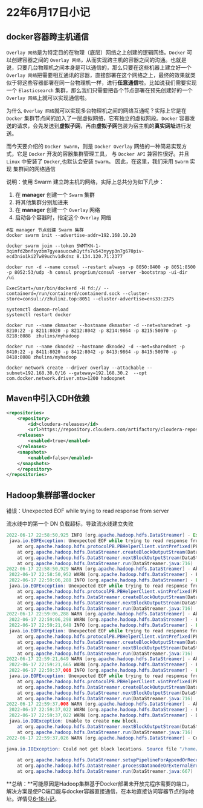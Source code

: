 # 22年6月17日小记

## docker容器跨主机通信

`Overlay 网络`是为特定目的在物理（底层）网络之上创建的逻辑网络。`Docker` 可以创建容器之间的 `Overlay 网络`，从而实现跨主机的容器之间的沟通。也就是说，只要几台物理机之间本身是可以通信的，那么只要在这些机器上建立好一个 `Overlay 网络`把需要相互通讯的容器，直接部署在这个网络之上，最终的效果就类似于将这些容器部署在同一台物理机一样，进行**任意通信**啦。比如说我们需要实现一个 `Elasticsearch` 集群，那么我们只需要把各个节点部署在预先创建好的一个 `Overlay 网络`上就可以实现通信啦。

为什么 `Overlay 网络`就可以实现多台物理机之间的网络互通呢？实际上它是在 `Docker` 集群节点间的加入了一层虚拟网络，它有独立的虚拟网段。`Docker` 容器发送的请求，会先发送到**虚拟子网**，再由**虚拟子网**包装为宿主机的**真实网址**进行发送。

而今天要介绍的 `Docker Swarm`，则是 `Docker Overlay` 网络的一种简易实现方式，它是 `Docker` 开发的容器集群管理工具， 与 `Docker API` 兼容性很好。并且 `Linux` 中安装了 `Docker`,也默认会安装 `Swarm`。 因此，在这里，我们采用 `Swarm` 实现 集群间的网络通信

说明：使用 Swarm 建立跨主机的网络，实际上总共分为如下几步：

1. 在 **manager** 创建一个 `Swarm` 集群
2. 将其他集群分别加进来
3. 在 **manager** 创建一个 `Overlay` 网络
4. 启动各个容器时，指定这个 `Overlay` 网络

```shell
#在 manager 节点创建 Swarm 集群
docker swarm init --advertise-addr=192.168.10.20

docker swarm join --token SWMTKN-1-3qimfd2bnfsyzbm7gyeasuocwh1ytfs7u543nyyp3n7g670piv-ecd3nio1ki27w89uchv1dkdnz 8.134.120.71:2377

docker run -d --name consul --restart always -p 8050:8400 -p 8051:8500 -p 8052:53/udp -h consul progrium/consul -server -bootstrap -ui-dir /ui

ExecStart=/usr/bin/dockerd -H fd:// --containerd=/run/containerd/containerd.sock --cluster-store=consul://zhulinz.top:8051 --cluster-advertise=ens33:2375

systemctl daemon-reload
systemctl restart docker

docker run --name dkmaster --hostname dkmaster -d --net=sharednet -p 8210:22 -p 8211:8020 -p 8212:8042 -p 8214:9864 -p 8215:50070 -p 8218:8088  zhulins/myhadoop

docker run --name dknode2 --hostname dknode2 -d --net=sharednet -p 8410:22 -p 8411:8020 -p 8412:8042 -p 8413:9864 -p 8415:50070 -p 8418:8088 zhulins/myhadoop

docker network create --driver overlay --attachable --subnet=192.168.30.0/16 --gateway=192.168.30.2  --opt com.docker.network.driver.mtu=1200 hadoopnet
```

## Maven中引入CDH依赖

```xml
<repositories>
	<repository>
		<id>cloudera-releases</id>
		<url>https://repository.cloudera.com/artifactory/cloudera-repos</url>
	<releases>
		<enabled>true</enabled>
	</releases>
	<snapshots>
		<enabled>false</enabled>
	</snapshots>
	</repository>
</repositories>
```

## Hadoop集群部署docker

错误：Unexpected EOF while trying to read response from server

流水线中的第一个 DN 负载超标，导致流水线建立失败

```java
2022-06-17 22:58:50,925 INFO [org.apache.hadoop.hdfs.DataStreamer] - Exception in createBlockOutputStream blk_1073741825_1001
 java.io.EOFException: Unexpected EOF while trying to read response from server
	at org.apache.hadoop.hdfs.protocolPB.PBHelperClient.vintPrefixed(PBHelperClient.java:446)
	at org.apache.hadoop.hdfs.DataStreamer.createBlockOutputStream(DataStreamer.java:1762)
	at org.apache.hadoop.hdfs.DataStreamer.nextBlockOutputStream(DataStreamer.java:1679)
	at org.apache.hadoop.hdfs.DataStreamer.run(DataStreamer.java:716)
2022-06-17 22:58:50,929 WARN [org.apache.hadoop.hdfs.DataStreamer] - Abandoning BP-226454236-172.172.0.10-1655477708338:blk_1073741825_1001
 2022-06-17 22:58:50,952 WARN [org.apache.hadoop.hdfs.DataStreamer] - Excluding datanode DatanodeInfoWithStorage[172.172.0.11:9866,DS-6bf0f4b4-22ff-4520-8057-e6304dbbe7ec,DISK]
 2022-06-17 22:59:06,288 INFO [org.apache.hadoop.hdfs.DataStreamer] - Exception in createBlockOutputStream blk_1073741826_1002
 java.io.EOFException: Unexpected EOF while trying to read response from server
	at org.apache.hadoop.hdfs.protocolPB.PBHelperClient.vintPrefixed(PBHelperClient.java:446)
	at org.apache.hadoop.hdfs.DataStreamer.createBlockOutputStream(DataStreamer.java:1762)
	at org.apache.hadoop.hdfs.DataStreamer.nextBlockOutputStream(DataStreamer.java:1679)
	at org.apache.hadoop.hdfs.DataStreamer.run(DataStreamer.java:716)
2022-06-17 22:59:06,288 WARN [org.apache.hadoop.hdfs.DataStreamer] - Abandoning BP-226454236-172.172.0.10-1655477708338:blk_1073741826_1002
 2022-06-17 22:59:06,298 WARN [org.apache.hadoop.hdfs.DataStreamer] - Excluding datanode DatanodeInfoWithStorage[172.172.0.10:9866,DS-cfe06bc1-6d7b-430d-b0bb-962cd211d0cb,DISK]
 2022-06-17 22:59:21,648 INFO [org.apache.hadoop.hdfs.DataStreamer] - Exception in createBlockOutputStream blk_1073741827_1003
 java.io.EOFException: Unexpected EOF while trying to read response from server
	at org.apache.hadoop.hdfs.protocolPB.PBHelperClient.vintPrefixed(PBHelperClient.java:446)
	at org.apache.hadoop.hdfs.DataStreamer.createBlockOutputStream(DataStreamer.java:1762)
	at org.apache.hadoop.hdfs.DataStreamer.nextBlockOutputStream(DataStreamer.java:1679)
	at org.apache.hadoop.hdfs.DataStreamer.run(DataStreamer.java:716)
2022-06-17 22:59:21,649 WARN [org.apache.hadoop.hdfs.DataStreamer] - Abandoning BP-226454236-172.172.0.10-1655477708338:blk_1073741827_1003
 2022-06-17 22:59:21,665 WARN [org.apache.hadoop.hdfs.DataStreamer] - Excluding datanode DatanodeInfoWithStorage[172.172.0.13:9866,DS-137866f7-c636-4a5d-89a7-1f68e0ce9f9d,DISK]
 2022-06-17 22:59:37,008 INFO [org.apache.hadoop.hdfs.DataStreamer] - Exception in createBlockOutputStream blk_1073741828_1004
 java.io.EOFException: Unexpected EOF while trying to read response from server
	at org.apache.hadoop.hdfs.protocolPB.PBHelperClient.vintPrefixed(PBHelperClient.java:446)
	at org.apache.hadoop.hdfs.DataStreamer.createBlockOutputStream(DataStreamer.java:1762)
	at org.apache.hadoop.hdfs.DataStreamer.nextBlockOutputStream(DataStreamer.java:1679)
	at org.apache.hadoop.hdfs.DataStreamer.run(DataStreamer.java:716)
2022-06-17 22:59:37,008 WARN [org.apache.hadoop.hdfs.DataStreamer] - Abandoning BP-226454236-172.172.0.10-1655477708338:blk_1073741828_1004
 2022-06-17 22:59:37,022 WARN [org.apache.hadoop.hdfs.DataStreamer] - Excluding datanode DatanodeInfoWithStorage[172.172.0.12:9866,DS-cd8750e1-d3e7-423b-849e-d1dc8cca8688,DISK]
 2022-06-17 22:59:37,022 WARN [org.apache.hadoop.hdfs.DataStreamer] - DataStreamer Exception
 java.io.IOException: Unable to create new block.
	at org.apache.hadoop.hdfs.DataStreamer.nextBlockOutputStream(DataStreamer.java:1694)
	at org.apache.hadoop.hdfs.DataStreamer.run(DataStreamer.java:716)
2022-06-17 22:59:37,026 WARN [org.apache.hadoop.hdfs.DataStreamer] - Could not get block locations. Source file "/home/zhulin/5_计算属性的补充.wmv" - Aborting...block==null
 
java.io.IOException: Could not get block locations. Source file "/home/zhulin/5_计算属性的补充.wmv" - Aborting...block==null

	at org.apache.hadoop.hdfs.DataStreamer.setupPipelineForAppendOrRecovery(DataStreamer.java:1477)
	at org.apache.hadoop.hdfs.DataStreamer.processDatanodeOrExternalError(DataStreamer.java:1256)
	at org.apache.hadoop.hdfs.DataStreamer.run(DataStreamer.java:667)
```

**总结：**可能原因是Hadoop集群基于Docker部署未开放完程序需要的端口，解决方案是使PC端口能与docker容器直接通信，在本地直接访问容器节点的ip地址。详情见[6-18小记](/每日一结/22_06_18)。
